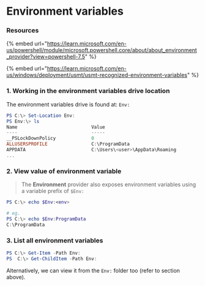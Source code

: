 # Environment variables

### Resources

{% embed url="https://learn.microsoft.com/en-us/powershell/module/microsoft.powershell.core/about/about_environment_provider?view=powershell-7.5" %}

{% embed url="https://learn.microsoft.com/en-us/windows/deployment/usmt/usmt-recognized-environment-variables" %}

### 1. Working in the environment variables drive location

The environment variables drive is found at: `Env:`&#x20;

```powershell
PS C:\> Set-Location Env:
PS Env:\> ls
Name                           Value
----                           -----
__PSLockDownPolicy             0
ALLUSERSPROFILE                C:\ProgramData
APPDATA                        C:\Users\<user>\AppData\Roaming
...
```

### 2. View value of environment variable

> The **Environment** provider also exposes environment variables using a variable prefix of `$Env:`

```powershell
PS C:\> echo $Env:<env> 

# eg.
PS C:\> echo $Env:ProgramData
C:\ProgramData
```

### 3. List all environment variables

```powershell
PS C:\> Get-Item -Path Env:
PS  C:\> Get-ChildItem -Path Env:
```

Alternatively, we can view it from the `Env:` folder too (refer to section above).

